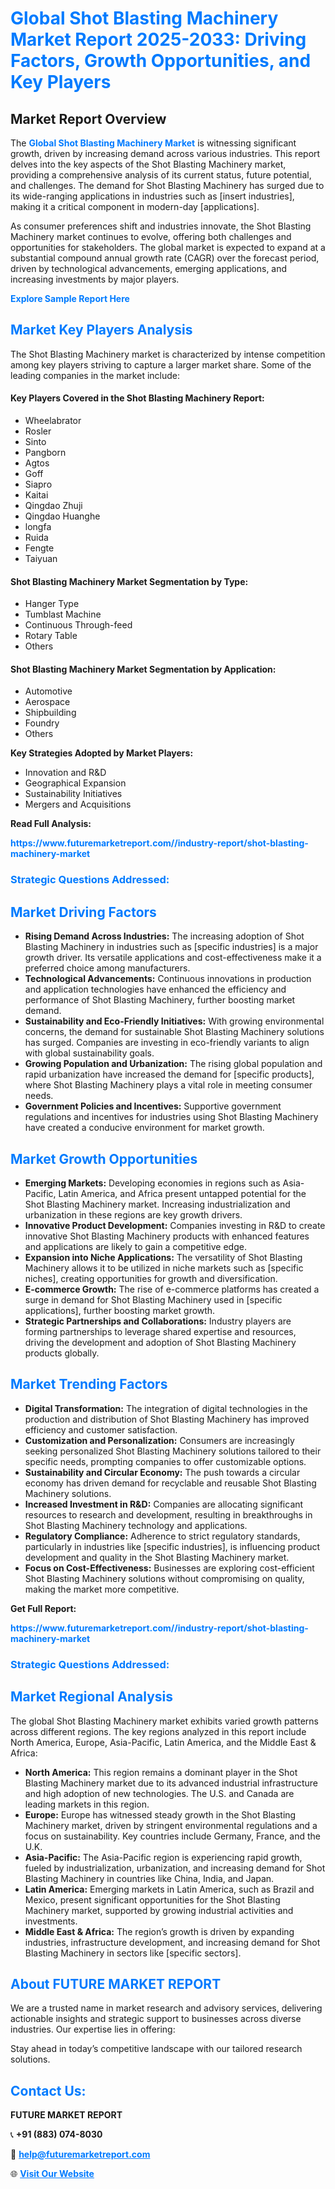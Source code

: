 <h1 style="color: #007BFF;">Global Shot Blasting Machinery Market Report 2025-2033: Driving Factors, Growth Opportunities, and Key Players</h1>

<section id="overview">
<h2>Market Report Overview</h2>
<p>The <a href="https://www.futuremarketreport.com//industry-report/shot-blasting-machinery-market" style="color: #007BFF; text-decoration: none;"><strong>Global Shot Blasting Machinery Market</strong></a> is witnessing significant growth, driven by increasing demand across various industries. This report delves into the key aspects of the Shot Blasting Machinery market, providing a comprehensive analysis of its current status, future potential, and challenges. The demand for Shot Blasting Machinery has surged due to its wide-ranging applications in industries such as [insert industries], making it a critical component in modern-day [applications].</p>
<p>As consumer preferences shift and industries innovate, the Shot Blasting Machinery market continues to evolve, offering both challenges and opportunities for stakeholders. The global market is expected to expand at a substantial compound annual growth rate (CAGR) over the forecast period, driven by technological advancements, emerging applications, and increasing investments by major players.</p>
</section>

<section id="overview">
<p><a href="https://www.futuremarketreport.com//request-sample/reportId=91186" style="color: #007BFF; text-decoration: none;"><strong>Explore Sample Report Here</strong></a></p>
</section>

<section id="key-players">
<h2 style="color: #007BFF;">Market Key Players Analysis</h2>
<p>The Shot Blasting Machinery market is characterized by intense competition among key players striving to capture a larger market share. Some of the leading companies in the market include:</p>
<h4>Key Players Covered in the Shot Blasting Machinery Report:</h4>
<ul><li>Wheelabrator</li><li>Rosler</li><li>Sinto</li><li>Pangborn</li><li>Agtos</li><li>Goff</li><li>Siapro</li><li>Kaitai</li><li>Qingdao Zhuji</li><li>Qingdao Huanghe</li><li>longfa</li><li>Ruida</li><li>Fengte</li><li>Taiyuan</li></ul>
<h4>Shot Blasting Machinery Market Segmentation by Type:</h4>
<ul><li>Hanger Type</li><li>Tumblast Machine</li><li>Continuous Through-feed</li><li>Rotary Table</li><li>Others</li></ul>

<h4>Shot Blasting Machinery Market Segmentation by Application:</h4>
<ul><li>Automotive</li><li>Aerospace</li><li>Shipbuilding</li><li>Foundry</li><li>Others</li></ul>
<p><strong>Key Strategies Adopted by Market Players:</strong></p>
<ul>
<li>Innovation and R&D</li>
<li>Geographical Expansion</li>
<li>Sustainability Initiatives</li>
<li>Mergers and Acquisitions</li>
</ul>
</section>

<section>
<p><strong>Read Full Analysis: </strong></p><a href="https://www.futuremarketreport.com//industry-report/shot-blasting-machinery-market" style="color: #007BFF; text-decoration: none;"><strong>https://www.futuremarketreport.com//industry-report/shot-blasting-machinery-market</strong></a>
<h3 style="color: #007BFF;">Strategic Questions Addressed:</h3>
</section>

<section id="driving-factors">
<h2 style="color: #007BFF;">Market Driving Factors</h2>
<ul>
<li><strong>Rising Demand Across Industries:</strong> The increasing adoption of Shot Blasting Machinery in industries such as [specific industries] is a major growth driver. Its versatile applications and cost-effectiveness make it a preferred choice among manufacturers.</li>
<li><strong>Technological Advancements:</strong> Continuous innovations in production and application technologies have enhanced the efficiency and performance of Shot Blasting Machinery, further boosting market demand.</li>
<li><strong>Sustainability and Eco-Friendly Initiatives:</strong> With growing environmental concerns, the demand for sustainable Shot Blasting Machinery solutions has surged. Companies are investing in eco-friendly variants to align with global sustainability goals.</li>
<li><strong>Growing Population and Urbanization:</strong> The rising global population and rapid urbanization have increased the demand for [specific products], where Shot Blasting Machinery plays a vital role in meeting consumer needs.</li>
<li><strong>Government Policies and Incentives:</strong> Supportive government regulations and incentives for industries using Shot Blasting Machinery have created a conducive environment for market growth.</li>
</ul>
</section>

<section id="growth-opportunities">
<h2 style="color: #007BFF;">Market Growth Opportunities</h2>
<ul>
<li><strong>Emerging Markets:</strong> Developing economies in regions such as Asia-Pacific, Latin America, and Africa present untapped potential for the Shot Blasting Machinery market. Increasing industrialization and urbanization in these regions are key growth drivers.</li>
<li><strong>Innovative Product Development:</strong> Companies investing in R&D to create innovative Shot Blasting Machinery products with enhanced features and applications are likely to gain a competitive edge.</li>
<li><strong>Expansion into Niche Applications:</strong> The versatility of Shot Blasting Machinery allows it to be utilized in niche markets such as [specific niches], creating opportunities for growth and diversification.</li>
<li><strong>E-commerce Growth:</strong> The rise of e-commerce platforms has created a surge in demand for Shot Blasting Machinery used in [specific applications], further boosting market growth.</li>
<li><strong>Strategic Partnerships and Collaborations:</strong> Industry players are forming partnerships to leverage shared expertise and resources, driving the development and adoption of Shot Blasting Machinery products globally.</li>
</ul>
</section>

<section id="trending-factors">
<h2 style="color: #007BFF;">Market Trending Factors</h2>
<ul>
<li><strong>Digital Transformation:</strong> The integration of digital technologies in the production and distribution of Shot Blasting Machinery has improved efficiency and customer satisfaction.</li>
<li><strong>Customization and Personalization:</strong> Consumers are increasingly seeking personalized Shot Blasting Machinery solutions tailored to their specific needs, prompting companies to offer customizable options.</li>
<li><strong>Sustainability and Circular Economy:</strong> The push towards a circular economy has driven demand for recyclable and reusable Shot Blasting Machinery solutions.</li>
<li><strong>Increased Investment in R&D:</strong> Companies are allocating significant resources to research and development, resulting in breakthroughs in Shot Blasting Machinery technology and applications.</li>
<li><strong>Regulatory Compliance:</strong> Adherence to strict regulatory standards, particularly in industries like [specific industries], is influencing product development and quality in the Shot Blasting Machinery market.</li>
<li><strong>Focus on Cost-Effectiveness:</strong> Businesses are exploring cost-efficient Shot Blasting Machinery solutions without compromising on quality, making the market more competitive.</li>
</ul>
</section>

<section>
<p><strong>Get Full Report: </strong></p><a href="https://www.futuremarketreport.com//industry-report/shot-blasting-machinery-market" style="color: #007BFF; text-decoration: none;"><strong>https://www.futuremarketreport.com//industry-report/shot-blasting-machinery-market</strong></a>
<h3 style="color: #007BFF;">Strategic Questions Addressed:</h3>
</section>


<section id="regional-analysis">
<h2 style="color: #007BFF;">Market Regional Analysis</h2>
<p>The global Shot Blasting Machinery market exhibits varied growth patterns across different regions. The key regions analyzed in this report include North America, Europe, Asia-Pacific, Latin America, and the Middle East & Africa:</p>
<ul>
<li><strong>North America:</strong> This region remains a dominant player in the Shot Blasting Machinery market due to its advanced industrial infrastructure and high adoption of new technologies. The U.S. and Canada are leading markets in this region.</li>
<li><strong>Europe:</strong> Europe has witnessed steady growth in the Shot Blasting Machinery market, driven by stringent environmental regulations and a focus on sustainability. Key countries include Germany, France, and the U.K.</li>
<li><strong>Asia-Pacific:</strong> The Asia-Pacific region is experiencing rapid growth, fueled by industrialization, urbanization, and increasing demand for Shot Blasting Machinery in countries like China, India, and Japan.</li>
<li><strong>Latin America:</strong> Emerging markets in Latin America, such as Brazil and Mexico, present significant opportunities for the Shot Blasting Machinery market, supported by growing industrial activities and investments.</li>
<li><strong>Middle East & Africa:</strong> The region’s growth is driven by expanding industries, infrastructure development, and increasing demand for Shot Blasting Machinery in sectors like [specific sectors].</li>
</ul>
</section>

<footer>
<h2 style="color: #007BFF;">About FUTURE MARKET REPORT</h2>
<p>We are a trusted name in market research and advisory services, delivering actionable insights and strategic support to businesses across diverse industries. Our expertise lies in offering:</p>

<p>Stay ahead in today’s competitive landscape with our tailored research solutions.</p>

<h2 style="color: #007BFF;">Contact Us:</h2>
<p><strong>FUTURE MARKET REPORT</strong></p>
<p>📞 <strong>+91 (883) 074-8030</strong></p>
<p>📧 <strong><a href="mailto:help@futuremarketreport.com" style="color: #007BFF;">help@futuremarketreport.com</a></strong></p>
<p>🌐 <strong><a href="https://www.futuremarketreport.com/" style="color: #007BFF;">Visit Our Website</a></strong></p>
</footer>
